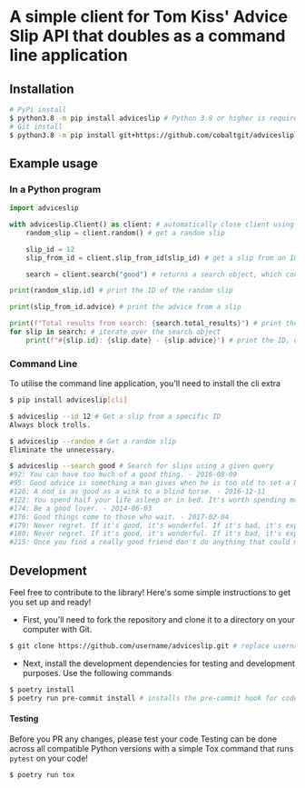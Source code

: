 # A simple client for Tom Kiss' Advice Slip API that doubles as a command line application

## Installation

```bash
# PyPi install
$ python3.8 -m pip install adviceslip # Python 3.8 or higher is required
# Git install
$ python3.8 -m pip install git+https://github.com/cobaltgit/adviceslip
```

## Example usage

### In a Python program

```py
import adviceslip

with adviceslip.Client() as client: # automatically close client using context manager
    random_slip = client.random() # get a random slip

    slip_id = 12
    slip_from_id = client.slip_from_id(slip_id) # get a slip from an ID

    search = client.search("good") # returns a search object, which contains an iterator of slip objects

print(random_slip.id) # print the ID of the random slip

print(slip_from_id.advice) # print the advice from a slip

print(f"Total results from search: {search.total_results}") # print the amount of results from a search object
for slip in search: # iterate over the search object
    print(f"#{slip.id}: {slip.date} - {slip.advice}") # print the ID, date and advice of each slip
```

### Command Line

To utilise the command line application, you'll need to install the cli extra  
```bash
$ pip install adviceslip[cli]
```

```bash
$ adviceslip --id 12 # Get a slip from a specific ID
Always block trolls.

$ adviceslip --random # Get a random slip
Eliminate the unnecessary.

$ adviceslip --search good # Search for slips using a given query
#92: You can have too much of a good thing. - 2016-08-09
#95: Good advice is something a man gives when he is too old to set a bad example. - 2016-09-15
#120: A nod is as good as a wink to a blind horse. - 2016-12-11
#122: You spend half your life asleep or in bed. It's worth spending money on a good mattress, decent pillows and a comfy duvet. - 2016-05-25
#174: Be a good lover. - 2014-06-03
#176: Good things come to those who wait. - 2017-02-04
#179: Never regret. If it's good, it's wonderful. If it's bad, it's experience. - 2016-12-03
#180: Never regret. If it's good, it's wonderful. If it's bad, it's experience. - 2015-06-24
#215: Once you find a really good friend don't do anything that could mess up your friendship. - 2016-03-01
```

## Development

Feel free to contribute to the library! Here's some simple instructions to get you set up and ready!  

* First, you'll need to fork the repository and clone it to a directory on your computer with Git.

```bash
$ git clone https://github.com/username/adviceslip.git # replace username with your GitHub username
```

* Next, install the development dependencies for testing and development purposes. Use the following commands

```bash
$ poetry install
$ poetry run pre-commit install # installs the pre-commit hook for code formatting and linting
```

#### Testing

Before you PR any changes, please test your code
Testing can be done across all compatible Python versions with a simple Tox command that runs `pytest` on your code!

```bash
$ poetry run tox
```
